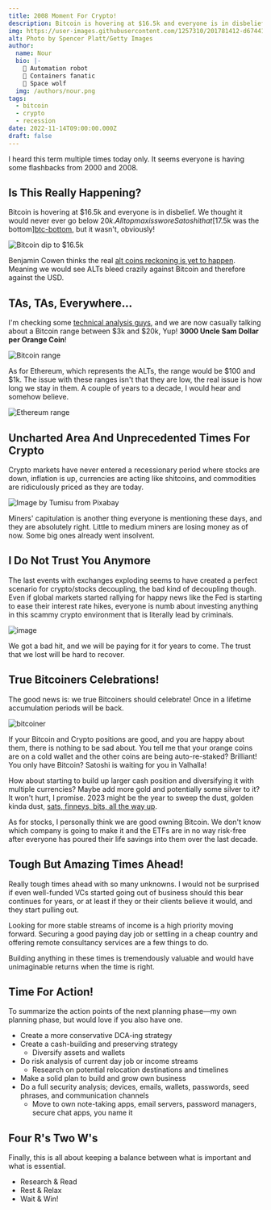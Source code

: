 ```yaml
---
title: 2008 Moment For Crypto!
description: Bitcoin is hovering at $16.5k and everyone is in disbelief. We thought it would never ever go below $20k.
img: https://user-images.githubusercontent.com/1257310/201781412-d6744116-a3e0-43d8-be8e-a3f262833ac4.png
alt: Photo by Spencer Platt/Getty Images
author:
  name: Nour
  bio: |-
    🐍 Automation robot
    🐳 Containers fanatic
    🐺 Space wolf
  img: /authors/nour.png
tags:
  - bitcoin
  - crypto
  - recession
date: 2022-11-14T09:00:00.000Z
draft: false
---
```


I heard this term multiple times today only. It seems everyone is having some flashbacks from 2000 and 2008.

## Is This Really Happening?

Bitcoin is hovering at $16.5k and everyone is in disbelief. We thought it would never ever go below $20k. All top maxis
swore Satoshi that [$17.5k was the bottom][btc-bottom], but it wasn't, obviously!

![Bitcoin dip to $16.5k](https://user-images.githubusercontent.com/1257310/201778503-75c2410c-a03e-4ad9-bab8-e458211a3dde.png)

Benjamin Cowen thinks the real [alt coins reckoning is yet to happen][alts]. Meaning we would see ALTs bleed crazily
against Bitcoin
and therefore against the USD.

## TAs, TAs, Everywhere...

I'm checking some [technical analysis guys][ta-guys], and we are now casually talking about a Bitcoin range between $3k
and $20k, Yup! **3000 Uncle Sam Dollar per Orange Coin**!

![Bitcoin range](https://user-images.githubusercontent.com/1257310/201779602-9033c5bd-48cb-4185-99f8-3168ff8bdaab.png)

As for Ethereum, which represents the ALTs, the range would be $100 and $1k. The issue with these ranges isn't that they
are low, the real issue is how long we stay in them. A couple of years to a decade, I would hear and somehow believe.

![Ethereum range](https://user-images.githubusercontent.com/1257310/201779753-4e5314d1-33d1-405b-a99e-b1046a864616.png)

## Uncharted Area And Unprecedented Times For Crypto

Crypto markets have never entered a recessionary period where stocks are down, inflation is up, currencies are acting
like shitcoins, and commodities are ridiculously priced as they are today.

![Image by Tumisu from Pixabay](https://user-images.githubusercontent.com/1257310/201781898-465b5f75-f6a1-463c-b31b-e9bd1ca6d8b3.jpeg)

Miners' capitulation is another thing everyone is mentioning these days, and they are absolutely right. Little to medium
miners are losing money as of now. Some big ones already went insolvent.

## I Do Not Trust You Anymore

The last events with exchanges exploding seems to have created a perfect scenario for crypto/stocks decoupling, the bad
kind of decoupling though. Even if global markets started rallying for happy news like the Fed is starting to ease their
interest rate hikes, everyone is numb about investing anything in this scammy crypto environment that is literally lead
by criminals.

![image](https://user-images.githubusercontent.com/1257310/201782546-c055011a-f732-4681-ab15-28c2d204b7a0.png)

We got a bad hit, and we will be paying for it for years to come. The trust that we lost will be hard to recover.

## True Bitcoiners Celebrations!

The good news is: we true Bitcoiners should celebrate! Once in a lifetime accumulation periods will be back.

![bitcoiner](https://user-images.githubusercontent.com/1257310/201782982-48078fde-2bfa-41f3-a05c-71bca27fd08a.jpeg)

If your Bitcoin and Crypto positions are good, and you are happy about them, there is nothing to be sad about.
You tell me that your orange coins are on a cold wallet and the other coins are being auto-re-staked? Brilliant!
You only have Bitcoin? Satoshi is waiting for you in Valhalla!

How about starting to build up larger cash position and diversifying it with multiple currencies?
Maybe add more gold and potentially some silver to it? It won't hurt, I promise. 2023 might be the year to sweep the
dust, golden kinda dust, [sats, finneys, bits, all the way up][units].

As for stocks, I personally think we are good owning Bitcoin. We don't know which company is going to make it and the
ETFs are in no way risk-free after everyone has poured their life savings into them over the last decade.

## Tough But Amazing Times Ahead!

Really tough times ahead with so many unknowns. I would not be surprised if even well-funded VCs started going out of
business should this bear continues for years, or at least if they or their clients believe it would, and they start
pulling out.

Looking for more stable streams of income is a high priority moving forward. Securing a good paying day job
or settling in a cheap country and offering remote consultancy services are a few things to do.

Building anything in these times is tremendously valuable and would have unimaginable returns when the time is right.

## Time For Action!

To summarize the action points of the next planning phase—my own planning phase, but would love if you also have one.

- Create a more conservative DCA-ing strategy
- Create a cash-building and preserving strategy
  - Diversify assets and wallets
- Do risk analysis of current day job or income streams
  - Research on potential relocation destinations and timelines
- Make a solid plan to build and grow own business
- Do a full security analysis; devices, emails, wallets, passwords, seed phrases, and communication channels
  - Move to own note-taking apps, email servers, password managers, secure chat apps, you name it

## Four R's Two W's

Finally, this is all about keeping a balance between what is important and what is essential.

- Research & Read
- Rest & Relax
- Wait & Win!

[units]: https://en.bitcoin.it/wiki/Units

[alts]: https://www.youtube.com/watch?v=-LGeRPEJE54

[btc-bottom]: https://youtu.be/AIbnO1lQd5E

[ta-guys]: https://www.youtube.com/watch?v=1wbvluXkgAY
